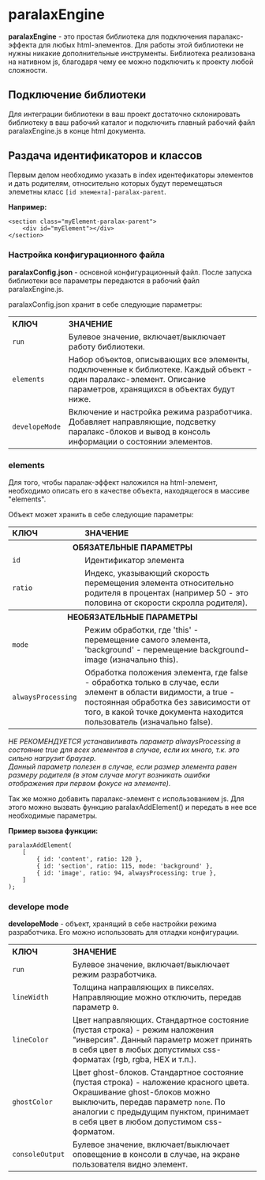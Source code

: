 # paralaxEngine

<b>paralaxEngine</b> - это простая библиотека для подключения паралакс-эффекта для любых html-элементов. Для работы этой библиотеки не нужны никакие дополнительные инструменты. Библиотека реализована на нативном js, благодаря чему ее можно подключить к проекту любой сложности.

## Подключение библиотеки

Для интеграции библиотеки в ваш проект достаточно склонировать библиотеку в ваш рабочий каталог и подключить главный рабочий файл paralaxEngine.js в конце html документа.

## Раздача идентификаторов и классов

Первым делом необходимо указать в index идентефикаторы элементов и дать родителям, относительно которых будут перемещаться элеметны класс <code>[id элемента]-paralax-parent</code>.

<b>Например:</b>

    <section class="myElement-paralax-parent">
        <div id="myElement"></div>
    </section>

### Настройка конфигурационного файла

<b>paralaxConfig.json</b> - основной конфигурационный файл. После запуска библиотеки все параметры передаются в рабочий файл paralaxEngine.js.

paralaxConfig.json хранит в себе следующие параметры:

<table>
    <tr align="left">
        <th>
            <b>КЛЮЧ</b>
        </th>
        <th>
            <b>ЗНАЧЕНИЕ</b>
        </th>
    </tr>
    <tr>
        <td>
            <code>run</code>
        </td>
        <td>
            Булевое значение, включает/выключает работу библиотеки.
        </td>
    </tr>
        <tr>
        <td>
            <code>elements</code>
        </td>
        <td>
            Набор объектов, описывающих все элементы, подключенные к библиотеке. Каждый объект - один паралакс-элемент. Описание параметров, хранящихся в объектах будут ниже.
        </td>
    </tr>
        <tr>
        <td>
            <code>developeMode</code>
        </td>
        <td>
            Включение и настройка режима разработчика. Добавляет направляющие, подсветку паралакс-блоков и вывод в консоль информации о состоянии элементов.
        </td>
    </tr>
</table>

### elements

Для того, чтобы паралак-эффект наложился на html-элемент, необходимо описать его в качестве объекта, находящегося в массиве "elements".

Объект может хранить в себе следующие параметры:

<table>
    </tr>
        <tr>
        <td>
            <b>КЛЮЧ</b>
        </td>
        <td>
            <b>ЗНАЧЕНИЕ</b>
        </td>
    </tr>
    <tr>
        <th colspan=2>
            <b>ОБЯЗАТЕЛЬНЫЕ ПАРАМЕТРЫ</b>
        </th>
    </tr>
        <tr>
            <td>
                <code>id</code>
            </td>
            <td>
                Идентификатор элемента
            </td>
    </tr>
    <tr>
        <td>
            <code>ratio</code>
        </td>
        <td>
            Индекс, указывающий скорость перемещения элемента относительно родителя в процентах (например 50 - это половина от скорости скролла родителя).
        </td>
    </tr>
    <tr>
        <th colspan=2>
            <b>НЕОБЯЗАТЕЛЬНЫЕ ПАРАМЕТРЫ</b>
        </th>
    </tr>
        <tr>
        <td>
            <code>mode</code>
        </td>
        <td>
            Режим обработки, где 'this' - перемещение самого элемента, 'background' - перемещение background-image (изначально this).
        </td>
    </tr>
    <tr>
        <td>
            <code>alwaysProcessing</code>
        </td>
        <td>
            Обработка положения элемента, где false - обработка только в случае, если элемент в области видимости, а true - постоянная обработка без зависимости от того, в какой точке документа находится пользователь (изначально false).
        </td>
    </tr>
</table>

<i>НЕ РЕКОМЕНДУЕТСЯ устанавиливать параметр alwaysProcessing в состояние true для всех элементов в случае, если их много, т.к. это сильно нагрузит браузер.  
Данный параметр полезен в случае, если размер элемента равен размеру родителя (в этом случае могут возникать ошибки отображения при первом фокусе на элементе).</i>

Так же можно добавить паралакс-элемент с использованием js. Для этого можно вызвать функцию paralaxAddElement() и передать в нее все необходимые параметры.


<b>Пример вызова функции:</b>

    paralaxAddElement(
        [
            { id: 'content', ratio: 120 },
            { id: 'section', ratio: 115, mode: 'background' },
            { id: 'image', ratio: 94, alwaysProcessing: true },
        ]
    );

### develope mode

<b>developeMode</b> - объект, хранящий в себе настройки режима разработчика. Его можно использовать для отладки конфигурации.

<table>
    <tr align="left">
        <th>
            <b>КЛЮЧ</b>
        </th>
        <th>
            <b>ЗНАЧЕНИЕ</b>
        </th>
    </tr>
    <tr>
        <td>
            <code>run</code>
        </td>
        <td>
            Булевое значение, включает/выключает режим разработчика.
        </td>
    </tr>
    <tr>
        <td>
            <code>lineWidth</code>
        </td>
        <td>
            Толщина направляющих в пикселях. Направляющие можно отключить, передав параметр <code>0</code>.
        </td>
    </tr>
    <tr>
        <td>
            <code>lineColor</code>
        </td>
        <td>
            Цвет направляющих. Стандартное состояние (пустая строка) - режим наложения "инверсия". Данный параметр может принять в себя цвет в любых допустимых css-форматах (rgb, rgba, HEX и т.п.).
        </td>
    </tr>
    <tr>
        <td>
            <code>ghostColor</code>
        </td>
        <td>
            Цвет ghost-блоков. Стандартное состояние (пустая строка) - наложение красного цвета. Окрашивание ghost-блоков можно выключить, передав параметр <code>none</code>. По аналогии с предыдущим пунктом, принимает в себя цвет в любом допустимом css-форматом.
        </td>
    </tr>
    <tr>
        <td>
            <code>consoleOutput</code>
        </td>
        <td>
            Булевое значение, включает/выключает оповещение в консоли в случае, на экране пользователя видно элемент.
        </td>
    </tr>

</table>